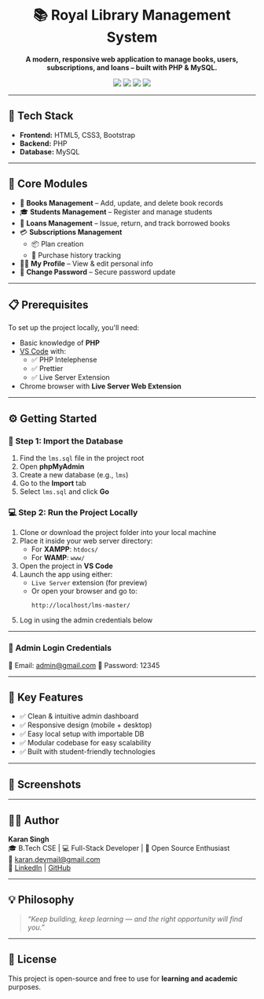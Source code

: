 <h1 align="center">📚 Royal Library Management System</h1>

<p align="center">
  <b>A modern, responsive web application to manage books, users, subscriptions, and loans – built with PHP & MySQL.</b>
</p>

<p align="center">
  <img src="https://img.shields.io/badge/Language-PHP-blue?style=flat-square" />
  <img src="https://img.shields.io/badge/Database-MySQL-yellow?style=flat-square" />
  <img src="https://img.shields.io/badge/UI-Bootstrap-purple?style=flat-square" />
  <img src="https://img.shields.io/badge/Status-Ready%20to%20Use-brightgreen?style=flat-square" />
</p>

---

## 🚀 Tech Stack

- **Frontend:** HTML5, CSS3, Bootstrap
- **Backend:** PHP
- **Database:** MySQL

---

## 🧩 Core Modules

- 📘 **Books Management** – Add, update, and delete book records  
- 🎓 **Students Management** – Register and manage students  
- 🔁 **Loans Management** – Issue, return, and track borrowed books  
- 💳 **Subscriptions Management**
  - 📦 Plan creation
  - 🧾 Purchase history tracking  
- 🙍‍♂️ **My Profile** – View & edit personal info  
- 🔐 **Change Password** – Secure password update

---

## 📋 Prerequisites

To set up the project locally, you'll need:

- Basic knowledge of **PHP**
- [VS Code](https://code.visualstudio.com/) with:
  - ✅ PHP Intelephense
  - ✅ Prettier
  - ✅ Live Server Extension
- Chrome browser with **Live Server Web Extension**

---

## ⚙️ Getting Started

### 📁 Step 1: Import the Database

1. Find the `lms.sql` file in the project root  
2. Open **phpMyAdmin**  
3. Create a new database (e.g., `lms`)  
4. Go to the **Import** tab  
5. Select `lms.sql` and click **Go**

### 💻 Step 2: Run the Project Locally

1. Clone or download the project folder into your local machine  
2. Place it inside your web server directory:  
   - For **XAMPP**: `htdocs/`  
   - For **WAMP**: `www/`  
3. Open the project in **VS Code**  
4. Launch the app using either:  
   - `Live Server` extension (for preview)  
   - Or open your browser and go to:  
     ```
     http://localhost/lms-master/
     ```
5. Log in using the admin credentials below


---

### 🔐 Admin Login Credentials

📧 Email: admin@gmail.com
🔑 Password: 12345

---

## 🎯 Key Features

- ✅ Clean & intuitive admin dashboard  
- ✅ Responsive design (mobile + desktop)  
- ✅ Easy local setup with importable DB  
- ✅ Modular codebase for easy scalability  
- ✅ Built with student-friendly technologies

---

## 📸 Screenshots

<!-- Add your screenshots below -->
<!-- Example: ![Dashboard](screenshots/dashboard.png) -->

---

## 👨‍💻 Author

**Karan Singh**  
🎓 B.Tech CSE | 💻 Full-Stack Developer | 🤝 Open Source Enthusiast  
📧 [karan.devmail@gmail.com](mailto:karan.devmail@gmail.com)  
🔗 [LinkedIn](https://www.linkedin.com/in/krn-shekhawat/) | [GitHub](https://github.com/bitkaran)

---

## 💡 Philosophy

> _“Keep building, keep learning — and the right opportunity will find you.”_

---

## 📜 License

This project is open-source and free to use for **learning and academic** purposes.
